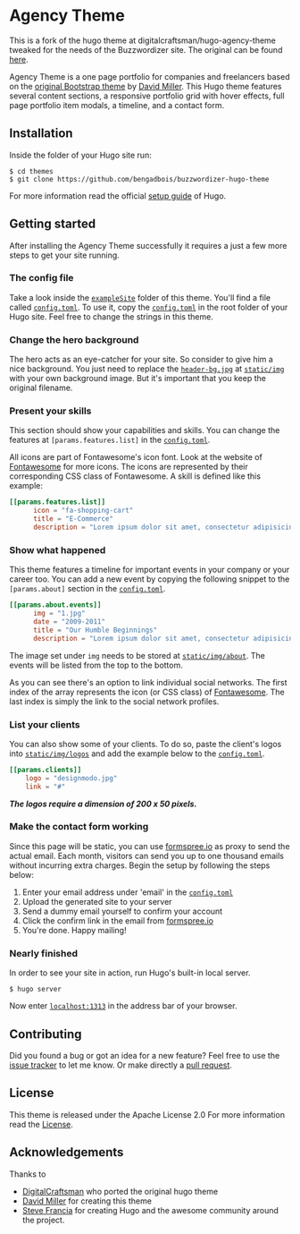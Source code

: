 # Agency Theme

This is a fork of the hugo theme at digitalcraftsman/hugo-agency-theme tweaked for the needs of the Buzzwordizer site. The original can be found [here](//github.com/digitalcraftsman/hugo-agency-theme).

Agency Theme is a one page portfolio for companies and freelancers based on the [original Bootstrap theme](//github.com/IronSummitMedia/startbootstrap-agency) by [David Miller](//github.com/davidtmiller). This Hugo theme features several content sections, a responsive portfolio grid with hover effects, full page portfolio item modals, a timeline, and a contact form.

## Installation

Inside the folder of your Hugo site run:

    $ cd themes
    $ git clone https://github.com/bengadbois/buzzwordizer-hugo-theme

For more information read the official [setup guide](//gohugo.io/overview/installing/) of Hugo.


## Getting started

After installing the Agency Theme successfully it requires a just a few more steps to get your site running.


### The config file

Take a look inside the [`exampleSite`](//github.com/bengadbois/buzzwordizer-hugo-theme/tree/master/exampleSite) folder of this theme. You'll find a file called [`config.toml`](//github.com/bengadbois/buzzwordizer-hugo-theme/blob/master/exampleSite/config.toml). To use it, copy the [`config.toml`](//github.com/bengadbois/buzzwordizer-hugo-theme/blob/master/exampleSite/config.toml) in the root folder of your Hugo site. Feel free to change the strings in this theme.


### Change the hero background

The hero acts as an eye-catcher for your site. So consider to give him a nice background. You just need to replace the [`header-bg.jpg`](//github.com/bengadbois/buzzwordizer-hugo-theme/blob/master/static/img/header-bg.jpg) at [`static/img`](//github.com/bengadbois/buzzwordizer-hugo-theme/tree/master/static/img) with your own background image. But it's important that you keep the original filename.


### Present your skills

This section should show your capabilities and skills. You can change the features at `[params.features.list]` in the [`config.toml`](//github.com/bengadbois/buzzwordizer-hugo-theme/blob/master/exampleSite/config.toml).

All icons are part of Fontawesome's icon font. Look at the website of [Fontawesome](//fortawesome.github.io/Font-Awesome/icons/) for more icons. The icons are represented by their corresponding CSS class of Fontawesome. A skill is defined like this example:

```toml
[[params.features.list]]
      icon = "fa-shopping-cart"
      title = "E-Commerce"
      description = "Lorem ipsum dolor sit amet, consectetur adipisicing elit. Minima maxime quam architecto quo inventore harum ex magni, dicta impedit."
```


### Show what happened

This theme features a timeline for important events in your company or your career too. You can add a new event by copying the following snippet to the `[params.about]` section in the [`config.toml`](//github.com/bengadbois/buzzwordizer-hugo-theme/blob/master/exampleSite/config.toml).

```toml
[[params.about.events]]
      img = "1.jpg"
      date = "2009-2011"
      title = "Our Humble Beginnings"
      description = "Lorem ipsum dolor sit amet, consectetur adipisicing elit. Sunt ut voluptatum eius sapiente, totam reiciendis temporibus qui quibusdam, recusandae sit vero unde, sed, incidunt et ea quo dolore laudantium consectetur!"
```

The image set under `img` needs to be stored at [`static/img/about`](//github.com/bengadbois/buzzwordizer-hugo-theme/tree/master/static/img/about). The events will be listed from the top to the bottom.


As you can see there's an option to link individual social networks. The first index of the array represents the icon (or CSS class) of [Fontawesome](//fortawesome.github.io/Font-Awesome/icons/). The last index is simply the link to the social network profiles.


### List your clients

You can also show some of your clients. To do so, paste the client's logos into [`static/img/logos`](//github.com/bengadbois/buzzwordizer-hugo-theme/tree/master/static/img/logos) and add the example below to the [`config.toml`](//github.com/bengadbois/buzzwordizer-hugo-theme/blob/master/exampleSite/config.toml).

```toml
[[params.clients]]
    logo = "designmodo.jpg"
    link = "#"
```

***The logos require a dimension of 200 x 50 pixels.***


### Make the contact form working

Since this page will be static, you can use [formspree.io](//formspree.io/) as proxy to send the actual email. Each month, visitors can send you up to one thousand emails without incurring extra charges. Begin the setup by following the steps below:

1. Enter your email address under 'email' in the [`config.toml`](//github.com/bengadbois/buzzwordizer-hugo-theme/blob/master/exampleSite/config.toml)
2. Upload the generated site to your server
3. Send a dummy email yourself to confirm your account
4. Click the confirm link in the email from [formspree.io](//formspree.io/)
5. You're done. Happy mailing!


### Nearly finished

In order to see your site in action, run Hugo's built-in local server. 

    $ hugo server

Now enter [`localhost:1313`](http://localhost:1313/) in the address bar of your browser.


## Contributing

Did you found a bug or got an idea for a new feature? Feel free to use the [issue tracker](//github.com/bengadbois/buzzwordizer-hugo-theme/issues) to let me know. Or make directly a [pull request](//github.com/bengadbois/buzzwordizer-hugo-theme/pulls).


## License

This theme is released under the Apache License 2.0 For more information read the [License](//github.com/bengadbois/buzzwordizer-hugo-theme/blob/master/LICENSE).


## Acknowledgements

Thanks to 

- [DigitalCraftsman](//github.com/digitalcraftsman/hugo-agency-theme) who ported the original hugo theme
- [David Miller](//github.com/davidtmiller) for creating this theme
- [Steve Francia](//github.com/spf13) for creating Hugo and the awesome community around the project.
